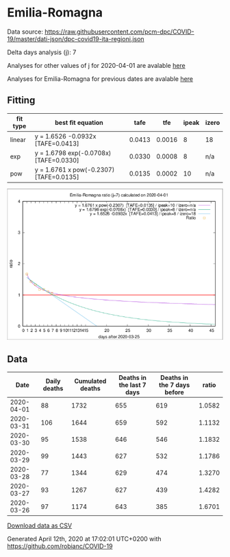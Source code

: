 # Emilia-Romagna

Data source: https://raw.githubusercontent.com/pcm-dpc/COVID-19/master/dati-json/dpc-covid19-ita-regioni.json

Delta days analysis (j): 7

Analyses for other values of j for 2020-04-01 are avalable [here](../2020-04-01/README.md)

Analyses for Emilia-Romagna for previous dates are avalable [here](../README.md)

## Fitting 
|fit type|best fit equation|tafe|tfe|ipeak|izero|
|-------|-----|--------|------|---|---|
|linear|y = 1.6526 -0.0932x  [TAFE=0.0413]|0.0413|0.0016|8|18|
|exp|y = 1.6798 exp(-0.0708x)  [TAFE=0.0330]|0.0330|0.0008|8|n/a|
|pow|y = 1.6761 x pow(-0.2307)  [TAFE=0.0135]|0.0135|0.0002|10|n/a|

![Plot](COVID-19_emilia-romagna_j7_2020-04-01.png)

## Data
|Date|Daily deaths|Cumulated deaths|Deaths in the last 7 days|Deaths in the 7 days before|ratio|
|----|----------|-----------|-------|--------------------|-----|
|2020-04-01|88|1732|655|619|1.0582|
|2020-03-31|106|1644|659|592|1.1132|
|2020-03-30|95|1538|646|546|1.1832|
|2020-03-29|99|1443|627|532|1.1786|
|2020-03-28|77|1344|629|474|1.3270|
|2020-03-27|93|1267|627|439|1.4282|
|2020-03-26|97|1174|643|385|1.6701|

[Download data as CSV](COVID-19_emilia-romagna_j7_2020-04-01.csv)

Generated April 12th, 2020 at 17:02:01 UTC+0200 with https://github.com/robianc/COVID-19
